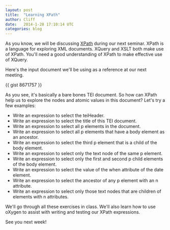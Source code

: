 ```yaml
---
layout: post
title:  "Learning XPath"
author: Cliff
date:   2014-1-28 17:10:14 UTC
categories: blog
---
```


As you know, we will be discussing [XPath](http://www.w3.org/TR/xpath-30/) during our next seminar. XPath is a language for exploring XML documents. XQuery and XSLT both make use of XPath. You'll need a good understanding of XPath to make effective use of XQuery.

Here's the input document we'll be using as a reference at our next meeting.

{{ gist 8671757 }}

As you see, it's basically a bare bones TEI document. So how can XPath help us to explore the nodes and atomic values in this document? Let's try a few examples:

* Write an expression to select the teiHeader.
* Write an expression to select the title of this TEI document.
* Write an expression to select all p elements in the document.
* Write an expression to select all p elements that have a body element as an ancestor.
* Write an expression to select the third p element that is a child of the body element.
* Write an expression to select only the text node of the same p element.
* Write an expression to select only the first and second p child elements of the body element.
* Write an expression to select the value of the when attribute of the date element.
* Write an expression to select the ancestor of any p element with an n attribute.
* Write an expression to select only those text nodes that are children of elements with n attributes.

We'll go through all these exercises in class. We'll also learn how to use oXygen to assist with writing and testing our XPath expressions.

See you next week!

